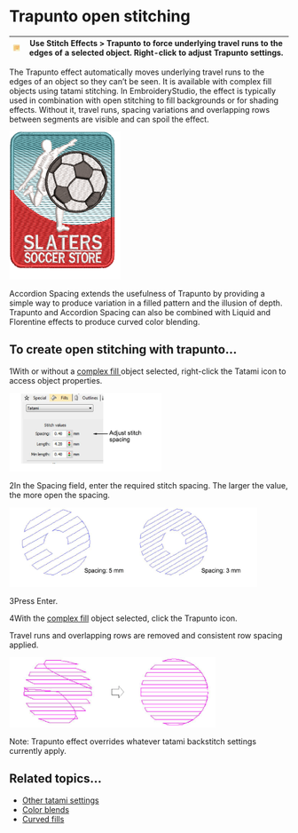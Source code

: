 # Trapunto open stitching

| ![Trapunto00103.png](assets/Trapunto00103.png) | Use Stitch Effects > Trapunto to force underlying travel runs to the edges of a selected object. Right-click to adjust Trapunto settings. |
| ---------------------------------------------- | ----------------------------------------------------------------------------------------------------------------------------------------- |

The Trapunto effect automatically moves underlying travel runs to the edges of an object so they can’t be seen. It is available with complex fill objects using tatami stitching. In EmbroideryStudio, the effect is typically used in combination with open stitching to fill backgrounds or for shading effects. Without it, travel runs, spacing variations and overlapping rows between segments are visible and can spoil the effect.

![TrapuntoSample2.png](assets/TrapuntoSample2.png)

Accordion Spacing extends the usefulness of Trapunto by providing a simple way to produce variation in a filled pattern and the illusion of depth. Trapunto and Accordion Spacing can also be combined with Liquid and Florentine effects to produce curved color blending.

## To create open stitching with trapunto...

1With or without a [complex fill ](../../glossary/glossary)object selected, right-click the Tatami icon to access object properties.

![specialty00104.png](assets/specialty00104.png)

2In the Spacing field, enter the required stitch spacing. The larger the value, the more open the spacing.

![specialty00107.png](assets/specialty00107.png)

3Press Enter.

4With the [complex fill](../../glossary/glossary) object selected, click the Trapunto icon.

Travel runs and overlapping rows are removed and consistent row spacing applied.

![specialty00110.png](assets/specialty00110.png)

Note: Trapunto effect overrides whatever tatami backstitch settings currently apply.

## Related topics...

- [Other tatami settings](../../Digitizing/stitches/Other_tatami_settings)
- [Color blends](Color_blends)
- [Curved fills](../curves/Curved_fills)
